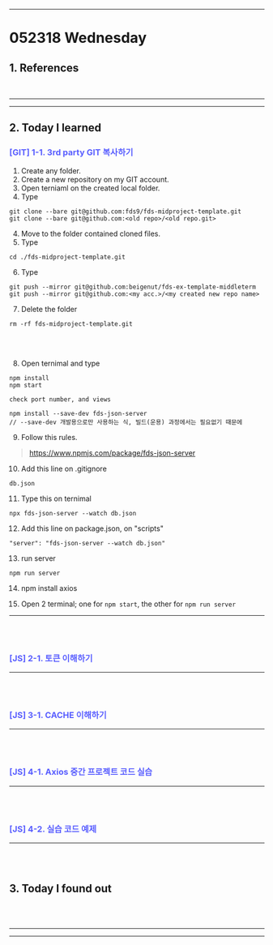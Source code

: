 - - - 
<!-- *********8************날짜****************************** -->
# 052318 Wednesday  


## <strong> 1. References </strong>







<br>

____
____





## <strong> 2. Today I learned </strong>


<!-- *********************첫번째 제목********************** -->
### <span style="color:#595EFF"> [GIT] 1-1. 3rd party GIT 복사하기 </span>    

1. Create any folder.
2. Create a new repository on my GIT account.
3. Open terniaml on the created local folder.
4. Type 
```
git clone --bare git@github.com:fds9/fds-midproject-template.git
git clone --bare git@github.com:<old repo>/<old repo.git>
```
4. Move to the folder contained cloned files.
5. Type
```
cd ./fds-midproject-template.git
```
6. Type
```
git push --mirror git@github.com:beigenut/fds-ex-template-middleterm
git push --mirror git@github.com:<my acc.>/<my created new repo name>
```
7. Delete the folder 
```
rm -rf fds-midproject-template.git
```



<br></br>

8. Open ternimal and type
```
npm install
npm start

check port number, and views

npm install --save-dev fds-json-server   
// --save-dev 개발용으로만 사용하는 식, 빌드(운용) 과정에서는 필요없기 때문에
```

9. Follow this rules.

> https://www.npmjs.com/package/fds-json-server

10. Add this line on .gitignore
```
db.json
```

11. Type this on ternimal
```
npx fds-json-server --watch db.json
```

12. Add this line on package.json, on "scripts"
```
"server": "fds-json-server --watch db.json"
```

13. run server
```
npm run server
```

14. npm install axios

15. Open 2 terminal; one for `npm start`, the other for `npm run server`


____


<br></br>
<!-- ***********************두번째 제목******************** -->
### <span style="color:#595EFF"> [JS] 2-1. 토큰 이해하기  </span>






____


<br></br>
<!-- ***********************두번째 제목******************** -->
### <span style="color:#595EFF"> [JS] 3-1. CACHE 이해하기 </span>








____


<br></br>
<!-- ***********************두번째 제목******************** -->
### <span style="color:#595EFF"> [JS] 4-1. Axios 중간 프로젝트 코드 실습 </span>





____

<br></br>
<!-- ***********************두번째 제목******************** -->
### <span style="color:#595EFF"> [JS] 4-2. 실습 코드 예제  </span>





____

<br></br>
## <strong> 3. Today I found out </strong>


<br></br>

___
___